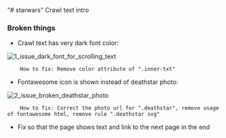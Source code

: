 "# starwars" 
Crawl text intro

### Broken things

* Crawl text has very dark font color:

![1_issue_dark_font_for_scrolling_text](https://user-images.githubusercontent.com/13748081/35442184-fe284c38-02ae-11e8-9bfc-10669bcc5149.png)
  
        How to fix: Remove color attribute of ".inner-txt"

* Fontawesome icon is shown instead of deathstar photo:

![2_issue_broken_deathstar_photo](https://user-images.githubusercontent.com/13748081/35442185-fe43be82-02ae-11e8-81d1-a68066ae68f4.png)

        How to fix: Correct the photo url for ".deathstar", remove usage of fontawesome html, remove rule ".deathstar svg"

* Fix so that the page shows text and link to the next page in the end 